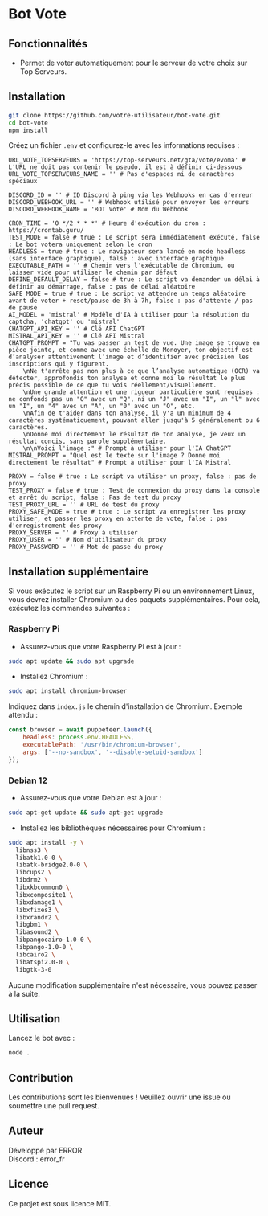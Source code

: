 # Bot Vote

## Fonctionnalités

- Permet de voter automatiquement pour le serveur de votre choix sur Top Serveurs.

## Installation

```bash
git clone https://github.com/votre-utilisateur/bot-vote.git
cd bot-vote
npm install
```

Créez un fichier `.env` et configurez-le avec les informations requises :

```
URL_VOTE_TOPSERVEURS = 'https://top-serveurs.net/gta/vote/evoma' # L'URL ne doit pas contenir le pseudo, il est à définir ci-dessous
URL_VOTE_TOPSERVEURS_NAME = '' # Pas d'espaces ni de caractères spéciaux

DISCORD_ID = '' # ID Discord à ping via les Webhooks en cas d'erreur
DISCORD_WEBHOOK_URL = '' # Webhook utilisé pour envoyer les erreurs
DISCORD_WEBHOOK_NAME = 'BOT Vote' # Nom du Webhook

CRON_TIME = '0 */2 * * *' # Heure d'exécution du cron : https://crontab.guru/
TEST_MODE = false # true : Le script sera immédiatement exécuté, false : Le bot votera uniquement selon le cron
HEADLESS = true # true : Le navigateur sera lancé en mode headless (sans interface graphique), false : avec interface graphique
EXECUTABLE_PATH = '' # Chemin vers l'exécutable de Chromium, ou laisser vide pour utiliser le chemin par défaut
DEFINE_DEFAULT_DELAY = false # true : Le script va demander un délai à définir au démarrage, false : pas de délai aléatoire
SAFE_MODE = true # true : Le script va attendre un temps aléatoire avant de voter + reset/pause de 3h à 7h, false : pas d'attente / pas de pause
AI_MODEL = 'mistral' # Modèle d'IA à utiliser pour la résolution du captcha, 'chatgpt' ou 'mistral'
CHATGPT_API_KEY = '' # Clé API ChatGPT
MISTRAL_API_KEY = '' # Clé API Mistral
CHATGPT_PROMPT = "Tu vas passer un test de vue. Une image se trouve en pièce jointe, et comme avec une échelle de Monoyer, ton objectif est d’analyser attentivement l’image et d’identifier avec précision les inscriptions qui y figurent.
    \nNe t'arrête pas non plus à ce que l’analyse automatique (OCR) va détecter, approfondis ton analyse et donne moi le résultat le plus précis possible de ce que tu vois réellement/visuellement.
    \nUne grande attention et une rigueur particulière sont requises : ne confonds pas un "O" avec un "Q", ni un "J" avec un "I", un "l" avec un "I", un "4" avec un "A", un "0" avec un "O", etc.
    \nAfin de t'aider dans ton analyse, il y'a un minimum de 4 caractères systématiquement, pouvant aller jusqu'à 5 généralement ou 6 caractères.
    \nDonne moi directement le résultat de ton analyse, je veux un résultat concis, sans parole supplémentaire.
    \n\nVoici l'image :" # Prompt à utiliser pour l'IA ChatGPT
MISTRAL_PROMPT = "Quel est le texte sur l'image ? Donne moi directement le résultat" # Prompt à utiliser pour l'IA Mistral

PROXY = false # true : Le script va utiliser un proxy, false : pas de proxy
TEST_PROXY = false # true : Test de connexion du proxy dans la console et arrêt du script, false : Pas de test du proxy
TEST_PROXY_URL = '' # URL de test du proxy
PROXY_SAFE_MODE = true # true : Le script va enregistrer les proxy utiliser, et passer les proxy en attente de vote, false : pas d'enregistrement des proxy
PROXY_SERVER = '' # Proxy à utiliser
PROXY_USER = '' # Nom d'utilisateur du proxy
PROXY_PASSWORD = '' # Mot de passe du proxy
```

## Installation supplémentaire

Si vous exécutez le script sur un Raspberry Pi ou un environnement Linux, vous devrez installer Chromium ou des paquets supplémentaires.
Pour cela, exécutez les commandes suivantes :

### Raspberry Pi

- Assurez-vous que votre Raspberry Pi est à jour :
```bash
sudo apt update && sudo apt upgrade
```

- Installez Chromium :
```bash
sudo apt install chromium-browser
```

Indiquez dans `index.js` le chemin d'installation de Chromium.
Exemple attendu :

```js
const browser = await puppeteer.launch({
    headless: process.env.HEADLESS,
    executablePath: '/usr/bin/chromium-browser',
    args: ['--no-sandbox', '--disable-setuid-sandbox']
});
```

### Debian 12

- Assurez-vous que votre Debian est à jour :
```bash
sudo apt-get update && sudo apt-get upgrade
```

- Installez les bibliothèques nécessaires pour Chromium :
```bash
sudo apt install -y \
  libnss3 \
  libatk1.0-0 \
  libatk-bridge2.0-0 \
  libcups2 \
  libdrm2 \
  libxkbcommon0 \
  libxcomposite1 \
  libxdamage1 \
  libxfixes3 \
  libxrandr2 \
  libgbm1 \
  libasound2 \
  libpangocairo-1.0-0 \
  libpango-1.0-0 \
  libcairo2 \
  libatspi2.0-0 \
  libgtk-3-0
```

Aucune modification supplémentaire n'est nécessaire, vous pouvez passer à la suite.

## Utilisation

Lancez le bot avec :

```bash
node .
```

## Contribution

Les contributions sont les bienvenues ! Veuillez ouvrir une issue ou soumettre une pull request.

## Auteur

Développé par ERROR  
Discord : error_fr

## Licence

Ce projet est sous licence MIT.
